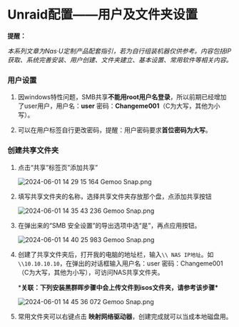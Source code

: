 # Unraid配置——用户及文件夹设置

**提醒：**

*本系列文章为Nas·U定制产品配套指引，若为自行组装机器仅供参考。内容包括IP获取、系统完善安装、用户创建、文件夹建立、基本设置、常用软件等相关内容。*

### 用户设置

1. 因windows特性问题，SMB共享**不能用root用户名登录**，所以前期已经增加了user用户，用户名：**user** 密码：**Changeme001**（C为大写，其他为小写）。

2. 可以在用户标签自行更改密码，提醒：用户密码要求**首位密码为大写**。

   

### 创建共享文件夹

1. 点击“共享”标签页”添加共享”

   ![2024-06-01 14 29 15 164  Gemoo Snap.png](https://webp.nas-u.top/1339544430.png)

2. 填写共享文件夹的名称，选择共享文件夹存放那个盘，点添加共享按钮

   ![2024-06-01 14 35 43 236  Gemoo Snap.png](https://webp.nas-u.top/65836156.png)

3. 在弹出来的“SMB 安全设置”的导出选项中选“是”，再点应用按钮。

   ![2024-06-01 14 40 25 983  Gemoo Snap.png](https://webp.nas-u.top/2258051620.png)

4. 创建了共享文件夹后，打开我的电脑的地址栏，输入`\\ NAS IP地址`。如`\\10.10.10.10`，在弹出的对话框输入用户名：user 密码：Changeme001（C为大写，其他为小写），可访问NAS共享文件夹。

   ***关联：下列安装黑群晖步骤中会上传文件到isos文件夹，请参考该步骤\***

   ![2024-06-01 14 45 36 072  Gemoo Snap.png](https://webp.nas-u.top/243211156.png)

5. 常用文件夹可以右键点击 **映射网络驱动器**，创建完成就可以当成本地磁盘用。
